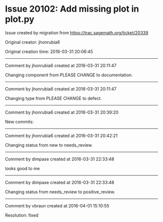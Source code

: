 # Issue 20102: Add missing plot in plot.py

Issue created by migration from https://trac.sagemath.org/ticket/20339

Original creator: jhonrubia6

Original creation time: 2016-03-31 20:06:45




---

Comment by jhonrubia6 created at 2016-03-31 20:11:47

Changing component from PLEASE CHANGE to documentation.


---

Comment by jhonrubia6 created at 2016-03-31 20:11:47

Changing type from PLEASE CHANGE to defect.


---

Comment by jhonrubia6 created at 2016-03-31 20:39:20

New commits:


---

Comment by jhonrubia6 created at 2016-03-31 20:42:21

Changing status from new to needs_review.


---

Comment by dimpase created at 2016-03-31 22:33:48

looks good to me


---

Comment by dimpase created at 2016-03-31 22:33:48

Changing status from needs_review to positive_review.


---

Comment by vbraun created at 2016-04-01 15:10:55

Resolution: fixed
